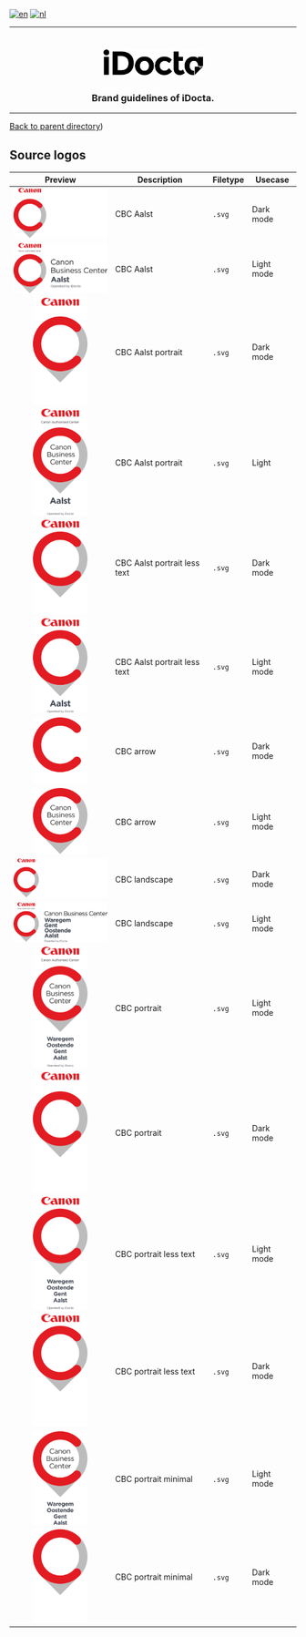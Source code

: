 [![en](https://img.shields.io/badge/lang-en-red.svg)](https://github.com/iDocta/brand-guide/blob/main/logo/cbc/source/README.md)
[![nl](https://img.shields.io/badge/lang-nl-green.svg)](https://github.com/iDocta/brand-guide/blob/main/logo/cbc/source/README.nl.md)

---

<h1 align="center">
    <a href="https://www.idocta.be">    
        <picture>
            <source media="(prefers-color-scheme: dark)" srcset="https://raw.githubusercontent.com/iDocta/brand-guide/main/logo/idocta/source/idocta-white.svg">
            <source media="(prefers-color-scheme: light)" srcset="https://raw.githubusercontent.com/iDocta/brand-guide/main/logo/idocta/source/idocta-black.svg">
            <img width="175px" alt="Shows a black logo in light color mode and a white one in dark color mode." src="https://raw.githubusercontent.com/iDocta/brand-guide/main/logo/idocta/source/idocta-black.svg">
        </picture>
    </a> 
</h1>
 
<h3 align="center">Brand guidelines of iDocta.</h3>

---

[Back to parent directory](../README.md))

## Source logos

|                                                             Preview                                                              | Description                  | Filetype | Usecase    |
| :------------------------------------------------------------------------------------------------------------------------------: | ---------------------------- | -------- | ---------- |
|   <img src='https://github.com/iDocta/brand-guide/blob/main/logo/cbc/source/cbc-aalst-landscape-dark.svg' width='192' alt=''/>   | CBC Aalst                    | `.svg`   | Dark mode  |
|  <img src='https://github.com/iDocta/brand-guide/blob/main/logo/cbc/source/cbc-aalst-landscape-light.svg' width='192' alt=''/>   | CBC Aalst                    | `.svg`   | Light mode |
|    <img src='https://github.com/iDocta/brand-guide/blob/main/logo/cbc/source/cbc-aalst-portrait-dark.svg' width='96' alt=''/>    | CBC Aalst portrait           | `.svg`   | Dark mode  |
|   <img src='https://github.com/iDocta/brand-guide/blob/main/logo/cbc/source/cbc-aalst-portrait-light.svg' width='96' alt=''/>    | CBC Aalst portrait           | `.svg`   | Light      |
| <img src='https://github.com/iDocta/brand-guide/blob/main/logo/cbc/source/cbc-aalst-portrait-less-dark.svg' width='96' alt=''/>  | CBC Aalst portrait less text | `.svg`   | Dark mode  |
| <img src='https://github.com/iDocta/brand-guide/blob/main/logo/cbc/source/cbc-aalst-portrait-less-light.svg' width='96' alt=''/> | CBC Aalst portrait less text | `.svg`   | Light mode |
|        <img src='https://github.com/iDocta/brand-guide/blob/main/logo/cbc/source/cbc-arrow-dark.svg' width='96' alt=''/>         | CBC arrow                    | `.svg`   | Dark mode  |
|        <img src='https://github.com/iDocta/brand-guide/blob/main/logo/cbc/source/cbc-arrow-light.svg' width='96' alt=''/>        | CBC arrow                    | `.svg`   | Light mode |
|      <img src='https://github.com/iDocta/brand-guide/blob/main/logo/cbc/source/cbc-landscape-dark.svg' width='192' alt=''/>      | CBC landscape                | `.svg`   | Dark mode  |
|     <img src='https://github.com/iDocta/brand-guide/blob/main/logo/cbc/source/cbc-landscape-light.svg' width='192' alt=''/>      | CBC landscape                | `.svg`   | Light mode |
|      <img src='https://github.com/iDocta/brand-guide/blob/main/logo/cbc/source/cbc-portrait-light.svg' width='96' alt=''/>       | CBC portrait                 | `.svg`   | Light mode |
|       <img src='https://github.com/iDocta/brand-guide/blob/main/logo/cbc/source/cbc-portrait-dark.svg' width='96' alt=''/>       | CBC portrait                 | `.svg`   | Dark mode  |
|    <img src='https://github.com/iDocta/brand-guide/blob/main/logo/cbc/source/cbc-portrait-less-light.svg' width='96' alt=''/>    | CBC portrait less text       | `.svg`   | Light mode |
|    <img src='https://github.com/iDocta/brand-guide/blob/main/logo/cbc/source/cbc-portrait-less-dark.svg' width='96' alt=''/>     | CBC portrait less text       | `.svg`   | Dark mode  |
|  <img src='https://github.com/iDocta/brand-guide/blob/main/logo/cbc/source/cbc-portrait-minimal-light.svg' width='96' alt=''/>   | CBC portrait minimal         | `.svg`   | Light mode |
|   <img src='https://github.com/iDocta/brand-guide/blob/main/logo/cbc/source/cbc-portrait-minimal-dark.svg' width='96' alt=''/>   | CBC portrait minimal         | `.svg`   | Dark mode  |